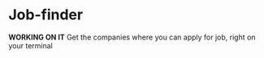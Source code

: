 # Job-finder  

**WORKING ON IT**
 Get the companies where you can apply for job, right on your terminal
